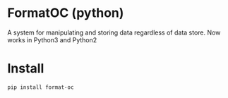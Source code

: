 # FormatOC (python)
A system for manipulating and storing data regardless of data store. Now works in Python3 and Python2

# Install
```
pip install format-oc
```
